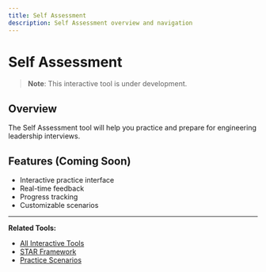 ```yaml
---
title: Self Assessment
description: Self Assessment overview and navigation
---
```


# Self Assessment

> **Note**: This interactive tool is under development.

## Overview

The Self Assessment tool will help you practice and prepare for engineering leadership interviews.

## Features (Coming Soon)

- Interactive practice interface
- Real-time feedback
- Progress tracking
- Customizable scenarios

---

**Related Tools:**
- [All Interactive Tools](../../../engineering-leadership/level-4-interview-execution/tools/interactive/)
- [STAR Framework](../../../engineering-leadership/level-4-interview-execution/tools/star-framework/)
- [Practice Scenarios](../../../engineering-leadership/practice-scenarios/)
